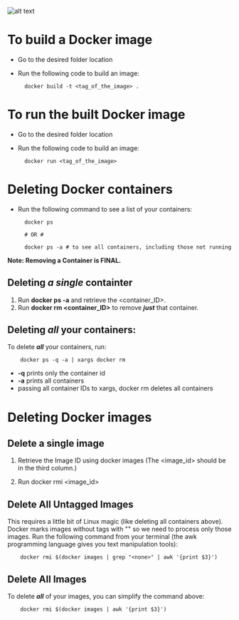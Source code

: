 ![alt text](https://hackernoon.com/hn-images/1*cQmd2JsuqNwNelHh6bU-JA.jpeg)

# To build a Docker image

* Go to the desired folder location
* Run the following code to build an image:

		docker build -t <tag_of_the_image> .

# To run the built Docker image

* Go to the desired folder location
* Run the following code to build an image:

        docker run <tag_of_the_image>

# Deleting Docker containers

* Run the following command to see a list of your containers:

        docker ps

        # OR #

        docker ps -a # to see all containers, including those not running

**Note: Removing a Container is FINAL.**

## Deleting ***a single*** containter

1. Run **docker ps -a** and retrieve the <container_ID>. 
2. Run **docker rm <container_ID>** to remove ***just*** that container.

## Deleting ***all*** your containers:

To delete ***all*** your containers, run:

        docker ps -q -a | xargs docker rm

* **-q** prints only the container id
* **-a** prints all containers
* passing all container IDs to xargs, docker rm deletes all containers

# Deleting Docker images

## Delete a single image

1. Retrieve the Image ID using docker images (The <image_id> should be in the third column.)

2. Run docker rmi <image_id>

## Delete All Untagged Images

This requires a little bit of Linux magic (like deleting all containers above). Docker marks images without tags with "<none>" so we need to process only those images. Run the following command from your terminal (the awk programming language gives you text manipulation tools):

        docker rmi $(docker images | grep "<none>" | awk '{print $3}')

## Delete All Images

To delete ***all*** of your images, you can simplify the command above:

        docker rmi $(docker images | awk '{print $3}')

